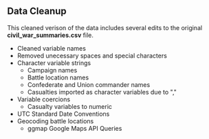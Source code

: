## Data Cleanup

This cleaned verison of the data includes several edits to the original **civil_war_summaries.csv** file. 

* Cleaned variable names
 * Removed unecessary spaces and special characters
* Character variable strings
  * Campaign names
  * Battle location names
  * Confederate and Union commander names
  * Casualties imported as character variables due to ","
* Variable coercions
  * Casualty variables to numeric
* UTC Standard Date Conventions
* Geocoding battle locations
  * ggmap Google Maps API Queries



